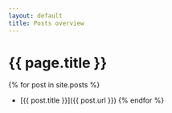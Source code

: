 ```yaml
---
layout: default
title: Posts overview
---
```


# {{ page.title }}

{% for post in site.posts %}
* [{{ post.title }}]({{ post.url }})
{% endfor %}